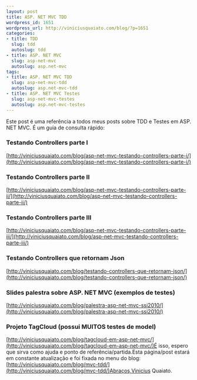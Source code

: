 ```yaml
--- 
layout: post
title: ASP. NET MVC TDD
wordpress_id: 1651
wordpress_url: http://viniciusquaiato.com/blog/?p=1651
categories: 
- title: TDD
  slug: tdd
  autoslug: tdd
- title: ASP. NET MVC
  slug: asp-net-mvc
  autoslug: asp.net-mvc
tags: 
- title: ASP. NET MVC TDD
  slug: asp-net-mvc-tdd
  autoslug: asp.net-mvc-tdd
- title: ASP. NET MVC Testes
  slug: asp-net-mvc-testes
  autoslug: asp.net-mvc-testes
---
```

Este post é uma referência a todos meus posts sobre TDD e Testes em ASP. NET MVC. É um guia de consulta rápido:

### Testando Controllers parte I
[http://viniciusquaiato.com/blog/asp-net-mvc-testando-controllers-parte-i/](http://viniciusquaiato.com/blog/asp-net-mvc-testando-controllers-parte-i/)

### Testando Controllers parte II
[http://viniciusquaiato.com/blog/asp-net-mvc-testando-controllers-parte-ii/](http://viniciusquaiato.com/blog/asp-net-mvc-testando-controllers-parte-ii/)

### Testando Controllers parte III
[http://viniciusquaiato.com/blog/asp-net-mvc-testando-controllers-parte-iii/](http://viniciusquaiato.com/blog/asp-net-mvc-testando-controllers-parte-iii/)

### Testando Controllers que retornam Json
[http://viniciusquaiato.com/blog/testando-controllers-que-retornam-json/](http://viniciusquaiato.com/blog/testando-controllers-que-retornam-json/)

### Slides palestra sobre ASP. NET MVC (exemplos de testes)
[http://viniciusquaiato.com/blog/palestra-asp-net-mvc-ssi2010/](http://viniciusquaiato.com/blog/palestra-asp-net-mvc-ssi2010/)

### Projeto TagCloud (possui MUITOS testes de model)
[http://viniciusquaiato.com/blog/tagcloud-em-asp-net-mvc/](http://viniciusquaiato.com/blog/tagcloud-em-asp-net-mvc/)É isso, espero que sirva como ajuda e ponto de referência/partida.Esta página/post estará em constante atualização e foi fixada no menu do blog: [http://viniciusquaiato.com/blog/mvc-tdd/](http://viniciusquaiato.com/blog/mvc-tdd/)Abraços,Vinicius Quaiato.
